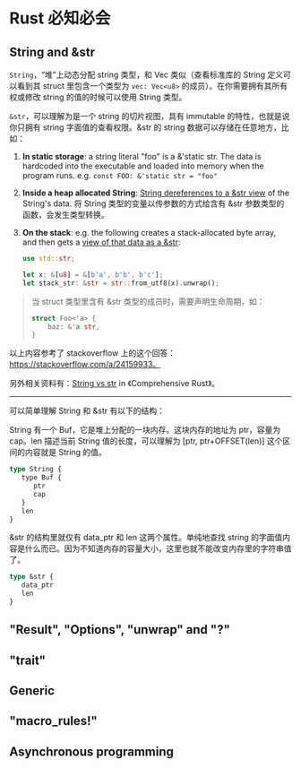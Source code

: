 # Rust 必知必会

## String and &str

`String`，“堆”上动态分配 string 类型，和 Vec 类似（查看标准库的 String 定义可以看到其 struct 里包含一个类型为 `vec: Vec<u8>` 的成员）。在你需要拥有其所有权或修改 string 的值的时候可以使用 String 类型。

`&str`，可以理解为是一个 string 的切片视图，具有 immutable 的特性，也就是说你只拥有 string 字面值的查看权限。&str 的 string 数据可以存储在任意地方，比如：

1. **In static storage**: a string literal "foo" is a &'static str. The data is hardcoded into the executable and loaded into memory when the program runs. e.g. `const FOO: &'static str = "foo"`
2. **Inside a heap allocated String**: [String dereferences to a &str view](https://doc.rust-lang.org/std/string/struct.String.html#deref) of the String's data. 将 String 类型的变量以传参数的方式给含有 &str 参数类型的函数，会发生类型转换。
3. **On the stack**: e.g. the following creates a stack-allocated byte array, and then gets a [view of that data as a &str](https://doc.rust-lang.org/std/str/fn.from_utf8.html):

   ```rust
   use std::str;

   let x: &[u8] = &[b'a', b'b', b'c'];
   let stack_str: &str = str::from_utf8(x).unwrap();
   ```

<blockquote class="important">
<p class="title">当 struct 类型里含有 &str 类型的成员时，需要声明生命周期，如：</p>

```rust
struct Foo<'a> {
    baz: &'a str,
}
```
</blockquote>

以上内容参考了 stackoverflow 上的这个回答：https://stackoverflow.com/a/24159933。

另外相关资料有：[String vs str](https://google.github.io/comprehensive-rust/basic-syntax/string-slices.html) in 《Comprehensive Rust》。

---

可以简单理解 String 和 &str 有以下的结构：

String 有一个 Buf，它是堆上分配的一块内存。这块内存的地址为 ptr，容量为 cap。len 描述当前 String 值的长度，可以理解为 [ptr, ptr+OFFSET(len)] 这个区间的内容就是 String 的值。

```rust
type String {
   type Buf {
      ptr
      cap
   }
   len
}
```

&str 的结构里就仅有 data_ptr 和 len 这两个属性。单纯地查找 string 的字面值内容是什么而已。因为不知道内存的容量大小，这里也就不能改变内存里的字符串值了。

```rust
type &str {
   data_ptr
   len
}
```

## "Result", "Options", "unwrap" and "?"

## "trait"

## Generic

## "macro_rules!"

## Asynchronous programming
